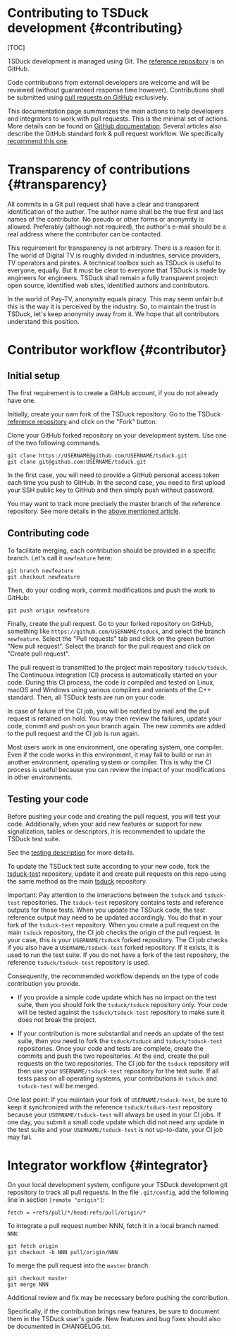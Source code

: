 # Contributing to TSDuck development   {#contributing}
[TOC]

TSDuck development is managed using Git.
The [reference repository](https://github.com/tsduck/tsduck) is on GitHub.

Code contributions from external developers are welcome and will be reviewed
(without guaranteed response time however). Contributions shall be submitted
using [pull requests on GitHub](https://github.com/tsduck/tsduck/pulls)
exclusively.

This documentation page summarizes the main actions to help developers and
integrators to work with pull requests. This is the minimal set of actions.
More details can be found on
[GitHub documentation](https://help.github.com/articles/about-pull-requests/).
Several articles also describe the GitHub standard fork & pull request workflow.
We specifically [recommend this one](https://gist.github.com/Chaser324/ce0505fbed06b947d962).

# Transparency of contributions   {#transparency}

All commits in a Git pull request shall have a clear and transparent identification
of the author. The author name shall be the true first and last names of the contributor.
No pseudo or other forms or anonymity is allowed. Preferably (although not required),
the author's e-mail should be a real address where the contributor can be contacted.

This requirement for transparency is not arbitrary. There is a reason for it.
The world of Digital TV is roughly divided in industries, service providers,
TV operators and pirates. A technical toolbox such as TSDuck is useful to everyone, equally.
But it must be clear to everyone that TSDuck is made by engineers for engineers.
TSDuck shall remain a fully transparent project: open source, identified web sites,
identified authors and contributors.

In the world of Pay-TV, anonymity equals piracy. This may seem unfair but this
is the way it is perceived by the industry. So, to maintain the trust in TSDuck,
let's keep anonymity away from it. We hope that all contributors understand this
position.

# Contributor workflow   {#contributor}

## Initial setup

The first requirement is to create a GitHub account, if you do not already have one.

Initially, create your own fork of the TSDuck repository.
Go to the TSDuck [reference repository](https://github.com/tsduck/tsduck)
and click on the "Fork" button.

Clone your GitHub forked repository on your development system.
Use one of the two following commands.
~~~
git clone https://USERNAME@github.com/USERNAME/tsduck.git
git clone git@github.com:USERNAME/tsduck.git
~~~
In the first case, you will need to provide a GitHub personal access token each
time you push to GitHub. In the second case, you need to first upload your SSH
public key to GitHub and then simply push without password.

You may want to track more precisely the master branch of the reference
repository. See more details in the
[above mentioned article](https://gist.github.com/Chaser324/ce0505fbed06b947d962).

## Contributing code

To facilitate merging, each contribution should be provided in a specific
branch. Let's call it `newfeature` here:
~~~
git branch newfeature
git checkout newfeature
~~~
Then, do your coding work, commit modifications and push the work to GitHub:
~~~
git push origin newfeature
~~~

Finally, create the pull request. Go to your forked repository on GitHub,
something like `https://github.com/USERNAME/tsduck`, and select the branch
`newfeature`. Select the "Pull requests" tab and click on the green button
"New pull request". Select the branch for the pull request and click on
"Create pull request".

The pull request is transmitted to the project main repository `tsduck/tsduck`.
The Continuous Integration (CI) process is automatically started on your code.
During this CI process, the code is compiled and tested on Linux, macOS and
Windows using various compilers and variants of the C++ standard. Then, all
TSDuck tests are run on your code.

In case of failure of the CI job, you will be notified by mail and the
pull request is retained on hold. You may then review the failures,
update your code, commit and push on your branch again. The new
commits are added to the pull request and the CI job is run again.

Most users work in one environment, one operating system, one compiler.
Even if the code works in this environment, it may fail to build or run
in another environment, operating system or compiler. This is why the CI
process is useful because you can review the impact of your modifications
in other environments.

## Testing your code

Before pushing your code and creating the pull request, you will test your
code. Additionally, when your add new features or support for new signalization,
tables or descriptors, it is recommended to update the TSDuck test suite.

See the [testing description](testing.html) for more details.

To update the TSDuck test suite according to your new code, fork the
[tsduck-test](https://github.com/tsduck/tsduck-test) repository, update it
and create pull requests on this repo using the same method as the main
[tsduck](https://github.com/tsduck/tsduck) repository.

Important: Pay attention to the interactions between the `tsduck` and `tsduck-test`
repositories. The `tsduck-test` repository contains tests and reference
outputs for those tests. When you update the TSDuck code, the test reference
output may need to be updated accordingly. You do that in your fork of
the `tsduck-test` repository. When you create a pull request on the main
`tsduck` repository, the CI job checks the origin of the pull request.
In your case, this is your `USERNAME/tsduck` forked repository. The CI
job checks if you also have a `USERNAME/tsduck-test` forked repository.
If it exists, it is used to run the test suite. If you do not have
a fork of the test repository, the reference `tsduck/tsduck-test`
repository is used.

Consequently, the recommended workflow depends on the type of code
contribution you provide.

- If you provide a simple code update which has no impact on the test suite,
then you should fork the `tsduck/tsduck` repository only. Your code will
be tested against the `tsduck/tsduck-test` repository to make sure it does
not break the project.

- If your contribution is more substantial and needs an update of the test
suite, then you need to fork the `tsduck/tsduck` and `tsduck/tsduck-test`
repositories. Once your code and tests are complete, create the commits
and push the two repositories. At the end, create the pull requests on
the two repositories. The CI job for the `tsduck` repository will then
use your `USERNAME/tsduck-test` repository for the test suite. If all
tests pass on all operating systems, your contributions in `tsduck` and
`tsduck-test` will be merged.

One last point: If you maintain your fork of `USERNAME/tsduck-test`,
be sure to keep it synchronized with the reference `tsduck/tsduck-test`
repository because your `USERNAME/tsduck-test` will always be used in
your CI jobs. If one day, you submit a small code update which did not
need any update in the test suite and your `USERNAME/tsduck-test` is
not up-to-date, your CI job may fail.

# Integrator workflow   {#integrator}

On your local development system, configure your TSDuck development git
repository to track all pull requests. In the file `.git/config`, add the
following line in section `[remote "origin"]`:
~~~
fetch = +refs/pull/*/head:refs/pull/origin/*
~~~
To integrate a pull request number NNN, fetch it in a local branch named `NNN`:
~~~
git fetch origin
git checkout -b NNN pull/origin/NNN
~~~
To merge the pull request into the `master` branch:
~~~
git checkout master
git merge NNN
~~~
Additional review and fix may be necessary before pushing the contribution.

Specifically, if the contribution brings new features, be sure to document
them in the TSDuck user's guide. New features and bug fixes should also be
documented in CHANGELOG.txt.

